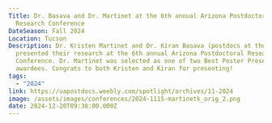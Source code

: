 ```yaml
---
Title: Dr. Basava and Dr. Martinet at the 6th annual Arizona Postdoctoral
  Research Conference
DateSeason: Fall 2024
Location: Tucson
Description: Dr. Kristen Martinet and Dr. Kiran Basava (postdocs at the lab)
  presented their research at the 6th annual Arizona Postdoctoral Research
  Conference. Dr. Martinet was selected as one of two Best Poster Presentation
  awardees. Congrats to both Kristen and Kiran for presenting!
tags:
  - "2024"
link: https://uapostdocs.weebly.com/spotlight/archives/11-2024
image: /assets/images/conferences/2024-1115-martinetk_orig_2.png
date: 2024-12-20T09:38:00.000Z
---
```

